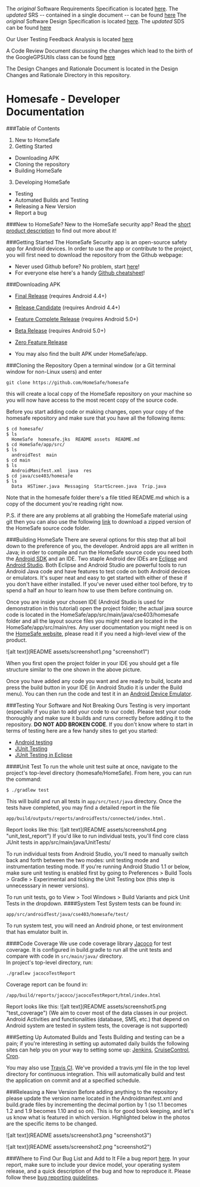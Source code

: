 The <i>original</i> Software Requirements Specification is located [here](https://drive.google.com/file/d/0B7Qa-eLpQZL2b093UHI0aVk1ZHM/view?usp=sharing).
The <i>updated</i> SRS -- contained in a single document -- can be found [here](https://drive.google.com/open?id=1oygRUxuyMpw9emZNEf7O103dDs92CsdnTmK7E975e1Q&authuser=0) 
The <i>original</i> Software Design Specification is located [here](https://drive.google.com/open?id=0B7Qa-eLpQZL2VXRUTlNBaGk1a00&authuser=0).
The <i>updated</i> SDS can be found [here](https://drive.google.com/file/d/0B4eVFDvqMnKhS191UXlJYWFfems/view?usp=sharing)

Our User Testing Feedback Analysis is located [here](https://drive.google.com/open?id=0B4eVFDvqMnKhV2ktRXdvU1BtaUU&authuser=0)

A Code Review Document discussing the changes which lead to the birth of the GoogleGPSUtils class can be found [here](https://drive.google.com/open?id=0B4eVFDvqMnKhdDEwTVN0M29icU0&authuser=0)

The Design Changes and Rationale Document is located in the Design Changes and Rationale Directory in this repository.

Homesafe - Developer Documentation
========
###Table of Contents
1. New to HomeSafe
2. Getting Started
 * Downloading APK
 * Cloning the repository
 * Building HomeSafe
3. Developing HomeSafe
 * Testing
 * Automated Builds and Testing
 * Releasing a New Version
 * Report a bug

###New to HomeSafe?
New to the HomeSafe security app? Read the [short product description](https://docs.google.com/document/d/1mRl2jZ4gIVV2BKpTckHCqAkJ_6wEhcdgAwXyakDqQ3E/edit "HomeSafe product description") to find out more about it!

###Getting Started
The HomeSafe Security app is an open-source safety app for Android devices. In order to use the app or contribute to the project, you will first need to download the repository from the Github webpage:
* Never used Github before? No problem, start [here](https://github.com/ "Github")!
* For everyone else here's a handy [Github cheatsheet](https://training.github.com/kit/downloads/github-git-cheat-sheet.pdf "Github cheatsheet")!

###Downloading APK
* [Final Release](https://drive.google.com/open?id=0B1FqQrkO5AHPV1VtSFByYkpKenM&authuser=0) (requires Android 4.4+)
* [Release Candidate](https://drive.google.com/open?id=0B1FqQrkO5AHPc0R4bkJfcFoyQVU&authuser=0) (requires Android 4.4+)   
* [Feature Complete Release](https://drive.google.com/open?id=0B1FqQrkO5AHPbE9GalQxZ1BJOFE&authuser=0) (requires Android 5.0+)   
* [Beta Release](https://drive.google.com/open?id=0B1FqQrkO5AHPdzdOREZ6Yk5fMEk&authuser=0) (requires Android 5.0+)   
* [Zero Feature Release](https://drive.google.com/open?id=0B1FqQrkO5AHPU2N0YkRjVTBZTm8&authuser=0)   

* You may also find the built APK under HomeSafe/app.

###Cloning the Repository
Open a terminal window (or a Git terminal window for non-Linux users) and enter
```
git clone https://github.com/HomeSafe/homesafe
```
this will create a local copy of the HomeSafe repository on your machine so you will now have access to the most recent copy of the source code.

Before you start adding code or making changes, open your copy of the homesafe repository and make sure that you have all the following items:
```
$ cd homesafe/
$ ls
  HomeSafe  homesafe.jks  README assets  README.md
$ cd HomeSafe/app/src/
$ ls
  androidTest  main
$ cd main
$ ls
  AndroidManifest.xml  java  res
$ cd java/cse403/homesafe
$ ls
  Data  HSTimer.java  Messaging  StartScreen.java  Trip.java
```
Note that in the homesafe folder there's a file titled README.md which is a copy of the document you're reading right now.

P.S. if there are any problems at all grabbing the HomeSafe material using git then you can also use the following [link](https://github.com/HomeSafe/homesafe/archive/master.zip "Download HomeSafe files") to download a zipped version of the HomeSafe source code folder.

###Building HomeSafe
There are several options for this step that all boil down to the preference of you, the developer. Android apps are all written in Java; in order to compile and run the HomeSafe source code you need both the [Android SDK](https://developer.android.com/sdk/index.html "Android SDK") and an IDE. Two staple Android dev IDEs are [Eclipse](https://eclipse.org/ "Eclipse") and [Android Studio](https://developer.android.com/tools/studio/index.html "Android Studio"). Both Eclipse and Android Studio are powerful tools to run Android Java code and have features to test code on both Android devices or emulators. It's super neat and easy to get started with either of these if you don't have either installed. If you've never used either tool before, try to spend a half an hour to learn how to use them before continuing on.

Once you are inside your chosen IDE (Android Studio is used for demonstration in this tutorial) open the project folder; the actual java source code is located in the HomeSafe/app/src/main/java/cse403/homesafe folder and all the layout source files you might need are located in the HomeSafe/app/src/main/res. Any user documentation you might need is on the [HomeSafe website](http://homesafe.github.io/ "HomeSafe website"), please read it if you need a high-level view of the product.

![alt text](README assets/screenshot1.png "screenshot1")

When you first open the project folder in your IDE you should get a file structure similar to the one shown in the above picture.

Once you have added any code you want and are ready to build, locate and press the build button in your IDE (in Android Studio it is under the Build menu). You can then run the code and test it in an [Android Device Emulator](http://developer.android.com/tools/devices/emulator.html).

###Testing Your Software and Not Breaking Ours
Testing is very important (especially if you plan to add your code to our code). Please test your code thoroughly and make sure it builds and runs correctly before adding it to the repository. **DO NOT ADD BROKEN CODE**. If you don't know where to start in terms of testing here are a few handy sites to get you started:
* [Android testing](http://tools.android.com/tech-docs/unit-testing-support)
* [JUnit Testing](http://www.javacodegeeks.com/2014/11/junit-tutorial-unit-testing.html)
* [JUnit Testing in Eclipse](http://help.eclipse.org/luna/index.jsp?topic=%2Forg.eclipse.jdt.doc.user%2FgettingStarted%2Fqs-junit.htm)

####Unit Test
To run the whole unit test suite at once, navigate to the project's top-level directory (homesafe/HomeSafe). From here, you can run the command:
```
$ ./gradlew test
```
This will build and run all tests in ```app/src/test/java``` directory. Once the tests have completed, you may find a detailed report in the file
```
app/build/outputs/reports/androidTests/connected/index.html.
```   
Report looks like this:
![alt text](README assets/screenshot4.png "unit_test_report")
If you'd like to run individual tests, you'll find core class JUnit tests in app/src/main/java/UnitTests/ 

To run individual tests from Android Studio, you'll need to manually switch back and forth between the two modes: unit testing mode and instrumentation testing mode. If you're running Android Studio 1.1 or below, make sure unit testing is enabled first by going to Preferences > Build Tools > Gradle > Experimental and ticking the Unit Testing box (this step is unnecesssary in newer versions).

To run unit tests, go to View > Tool Windows > Build Variants and pick Unit Tests in the dropdown. 
####System Test
System tests can be found in:
```
app/src/androidTest/java/cse403/homesafe/test/   
```   
To run system test, you will need an Android phone, or test environment that has emulator built in.

####Code Coverage
We use code coverage library [Jacoco](http://www.eclemma.org/jacoco/) for test coverage. It is configured in build.gradle to run all the unit tests and compare with code in ```src/main/java/``` directory.   
In project's top-level directory, run:   
```
./gradlew jacocoTestReport
```   
Coverage report can be found in:
```
/app/build/reports/jacoco/jacocoTestReport/html/index.html
```   
Report looks like this:
![alt text](README assets/screenshot5.png "test_coverage")
(We aim to cover most of the data classes in our project. Android Activities and functionalities (database, SMS, etc.) that depend on Android system are tested in system tests, the coverage is not supported)


###Setting Up Automated Builds and Tests
Building and testing can be a pain; if you're interesting in setting up automated daily builds the following sites can help you on your way to setting some up: [Jenkins](http://jenkins-ci.org/ "Jenkins"), [CruiseControl](http://cruisecontrol.sourceforge.net/ "CruiseControl"), [Cron](http://en.wikipedia.org/wiki/Cron "Cron").

You may also use [Travis CI](https://travis-ci.org). We've provided a travis.yml file in the top level directory for continuous integration. This will automatically build and test the application on commit and at a specified schedule.

###Releasing a New Version
Before adding anything to the repository please update the version name located in the Androidmanifest.xml and build.grade files by incrementing the decimal portion by 1 (so 1.1 becomes 1.2 and 1.9 becomes 1.10 and so on). This is for good book keeping, and let's us know what is featured in which version. Highlighted below in the photos are the specific items to be changed.

![alt text](README assets/screenshot3.png "screenshot3")

![alt text](README assets/screenshot2.png "screenshot2")


###Where to Find Our Bug List and Add to It
File a bug report [here](https://github.com/HomeSafe/homesafe/issues "HomeSafe bug report center"). In your report, make sure to include your device model, your operating system release, and a quick description of the bug and how to reproduce it. Please follow these [bug reporting guidelines](http://www.softwaretestinghelp.com/how-to-write-good-bug-report/ "Bug reporting guidelines").
